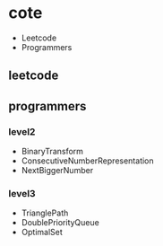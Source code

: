 # cote

- Leetcode
- Programmers
  
## leetcode

## programmers
### level2
- BinaryTransform
- ConsecutiveNumberRepresentation
- NextBiggerNumber
### level3
- TrianglePath
- DoublePriorityQueue
- OptimalSet
